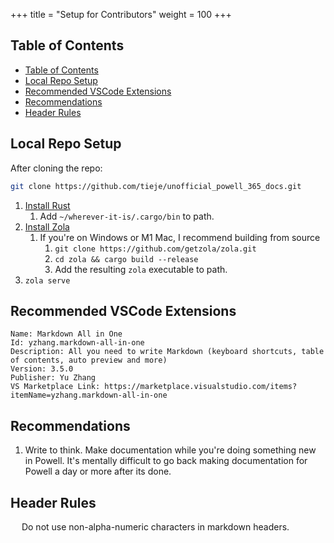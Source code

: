 +++
title = "Setup for Contributors"
weight = 100
+++

## Table of Contents
- [Table of Contents](#table-of-contents)
- [Local Repo Setup](#local-repo-setup)
- [Recommended VSCode Extensions](#recommended-vscode-extensions)
- [Recommendations](#recommendations)
- [Header Rules](#header-rules)

## Local Repo Setup

After cloning the repo:
```bash
git clone https://github.com/tieje/unofficial_powell_365_docs.git
```

1. [Install Rust](https://www.rust-lang.org/tools/install)
   1. Add `~/wherever-it-is/.cargo/bin` to path.
2. [Install Zola](https://www.getzola.org/documentation/getting-started/installation)
   1. If you're on Windows or M1 Mac, I recommend building from source
      1. `git clone https://github.com/getzola/zola.git`
      2. `cd zola && cargo build --release`
      3. Add the resulting `zola` executable to path.
3. `zola serve`

## Recommended VSCode Extensions

```
Name: Markdown All in One
Id: yzhang.markdown-all-in-one
Description: All you need to write Markdown (keyboard shortcuts, table of contents, auto preview and more)
Version: 3.5.0
Publisher: Yu Zhang
VS Marketplace Link: https://marketplace.visualstudio.com/items?itemName=yzhang.markdown-all-in-one
```

## Recommendations

1. Write to think. Make documentation while you're doing something new in Powell. It's mentally difficult to go back making documentation for Powell a day or more after its done.

## Header Rules

&emsp; Do not use non-alpha-numeric characters in markdown headers.
